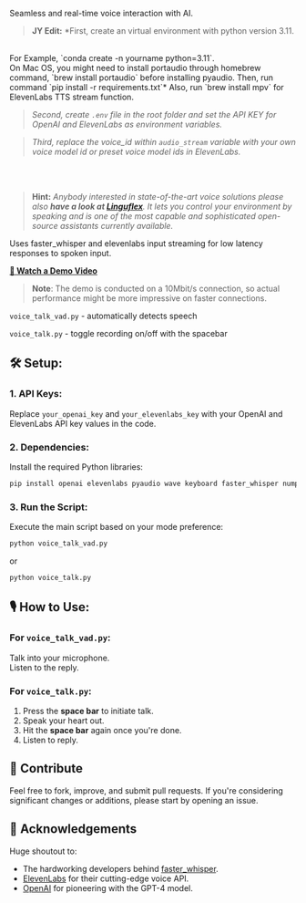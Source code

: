 Seamless and real-time voice interaction with AI.  

> **JY Edit:** *First, create an virtual environment with python version 3.11. 
<br/>
For Example,
`conda create -n yourname python=3.11`.
<br/>
On Mac OS, you might need to install portaudio through homebrew command, 
`brew install portaudio` before installing pyaudio. Then, run command `pip install -r requirements.txt`*
Also, run `brew install mpv` for ElevenLabs TTS stream function.

>*Second, create `.env` file in the root folder and set the API KEY for OpenAI and ElevenLabs as environment variables.*

>*Third, replace the voice_id within `audio_stream` variable with your own voice model id or preset voice model ids in ElevenLabs.*

<br />
<br />

> **Hint:** *Anybody interested in state-of-the-art voice solutions please also <strong>have a look at [Linguflex](https://github.com/KoljaB/Linguflex)</strong>. It lets you control your environment by speaking and is one of the most capable and sophisticated open-source assistants currently available.*

Uses faster_whisper and elevenlabs input streaming for low latency responses to spoken input.

**[🎥 Watch a Demo Video](https://www.youtube.com/watch?v=lq_Q6y47iUU)** 
> **Note**: The demo is conducted on a 10Mbit/s connection, so actual performance might be more impressive on faster connections.

`voice_talk_vad.py` - automatically detects speech  

`voice_talk.py` - toggle recording on/off with the spacebar

## 🛠 Setup:

### 1. API Keys:

Replace `your_openai_key` and `your_elevenlabs_key` with your OpenAI and ElevenLabs API key values in the code.

### 2. Dependencies:

Install the required Python libraries:
```bash
pip install openai elevenlabs pyaudio wave keyboard faster_whisper numpy torch 
```

### 3. Run the Script:

Execute the main script based on your mode preference:

```bash
python voice_talk_vad.py
```
or
```bash
python voice_talk.py
```
## 🎙 How to Use:

### For `voice_talk_vad.py`:

Talk into your microphone.  
Listen to the reply.

### For `voice_talk.py`:

1. Press the **space bar** to initiate talk.
2. Speak your heart out.
3. Hit the **space bar** again once you're done.
4. Listen to reply.

## 🤝 Contribute

Feel free to fork, improve, and submit pull requests. If you're considering significant changes or additions, please start by opening an issue.

## 💖 Acknowledgements

Huge shoutout to:
- The hardworking developers behind [faster_whisper](https://github.com/guillaumekln/faster-whisper).
- [ElevenLabs](https://www.elevenlabs.io/) for their cutting-edge voice API.
- [OpenAI](https://www.openai.com/) for pioneering with the GPT-4 model.
